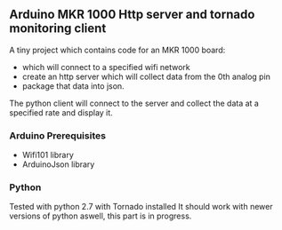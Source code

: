 ## Arduino MKR 1000 Http server and tornado monitoring client

A tiny project which contains code for an MKR 1000 board:
- which will connect to a specified wifi network
- create an http server which will collect data from the 0th analog pin
- package that data into json.

The python client will connect to the server and collect the data at a specified rate and display it.

### Arduino Prerequisites
- Wifi101 library
- ArduinoJson library

### Python
Tested with python 2.7 with Tornado installed
It should work with newer versions of python aswell, this part is in progress.

